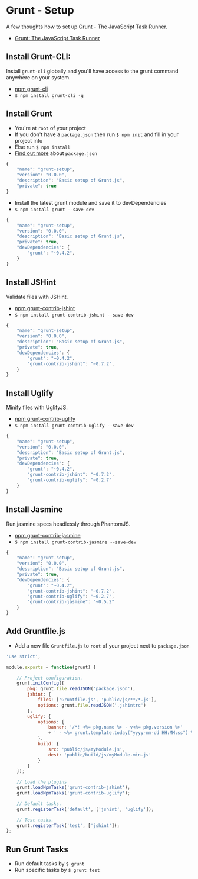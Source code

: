 # Grunt - Setup

A few thoughts how to set up Grunt - The JavaScript Task Runner.

- [Grunt: The JavaScript Task Runner][grunt.js]

## Install Grunt-CLI:

Install `grunt-cli` globally and you'll have access to the grunt command anywhere on your system.

- [npm grunt-cli][grunt-cli]
- `$ npm install grunt-cli -g`

## Install Grunt

- You're at `root` of your project
- If you don't have a `package.json` then run `$ npm init` and fill in your project info
- Else run `$ npm install`
- [Find out more][package.json] about `package.json`

```javascript
{
    "name": "grunt-setup",
    "version": "0.0.0",
    "description": "Basic setup of Grunt.js",
    "private": true
}
```

- Install the latest grunt module and save it to devDependencies
- `$ npm install grunt --save-dev`

```javascript
{
    "name": "grunt-setup",
    "version": "0.0.0",
    "description": "Basic setup of Grunt.js",
    "private": true,
    "devDependencies": {
        "grunt": "~0.4.2",
    }
}
```

## Install JSHint

Validate files with JSHint.

- [npm grunt-contrib-jshint][grunt-contrib-jshint]
- `$ npm install grunt-contrib-jshint --save-dev`

```javascript
{
    "name": "grunt-setup",
    "version": "0.0.0",
    "description": "Basic setup of Grunt.js",
    "private": true,
    "devDependencies": {
        "grunt": "~0.4.2",
        "grunt-contrib-jshint": "~0.7.2",
    }
}
```

## Install Uglify

Minify files with UglifyJS.

- [npm grunt-contrib-uglify][grunt-contrib-uglify]
- `$ npm install grunt-contrib-uglify --save-dev`

```javascript
{
    "name": "grunt-setup",
    "version": "0.0.0",
    "description": "Basic setup of Grunt.js",
    "private": true,
    "devDependencies": {
        "grunt": "~0.4.2",
        "grunt-contrib-jshint": "~0.7.2",
        "grunt-contrib-uglify": "~0.2.7"
    }
}
```

## Install Jasmine

Run jasmine specs headlessly through PhantomJS.

- [npm grunt-contrib-jasmine][grunt-contrib-jasmine]
- `$ npm install grunt-contrib-jasmine --save-dev`

```javascript
{
    "name": "grunt-setup",
    "version": "0.0.0",
    "description": "Basic setup of Grunt.js",
    "private": true,
    "devDependencies": {
        "grunt": "~0.4.2",
        "grunt-contrib-jshint": "~0.7.2",
        "grunt-contrib-uglify": "~0.2.7",
        "grunt-contrib-jasmine": "~0.5.2"
    }
}
```

## Add Gruntfile.js

- Add a new file `Gruntfile.js` to `root` of your project next to `package.json`

```javascript
'use strict';

module.exports = function(grunt) {

    // Project configuration.
    grunt.initConfig({
        pkg: grunt.file.readJSON('package.json'),
        jshint: {
            files: ['Gruntfile.js', 'public/js/**/*.js'],
            options: grunt.file.readJSON('.jshintrc')
        },
        uglify: {
            options: {
                banner: '/*! <%= pkg.name %> - v<%= pkg.version %>' 
                + ' - <%= grunt.template.today("yyyy-mm-dd HH:MM:ss") %> */\n'
            },
            build: {
                src: 'public/js/myModule.js',
                dest: 'public/build/js/myModule.min.js'
            }
        }
    });

    // Load the plugins
    grunt.loadNpmTasks('grunt-contrib-jshint');
    grunt.loadNpmTasks('grunt-contrib-uglify');

    // Default tasks.
    grunt.registerTask('default', ['jshint', 'uglify']);

    // Test tasks.
    grunt.registerTask('test', ['jshint']);
};
```
## Run Grunt Tasks

- Run default tasks by `$ grunt`
- Run specific tasks by `$ grunt test`

[grunt.js]: http://gruntjs.com/
[package.json]: https://npmjs.org/doc/json.html

[grunt-cli]: https://npmjs.org/package/grunt-cli
[grunt-contrib-jshint]: https://npmjs.org/package/grunt-contrib-jshint
[grunt-contrib-uglify]: https://npmjs.org/package/grunt-contrib-uglify
[grunt-contrib-jasmine]: https://npmjs.org/package/grunt-contrib-jasmine